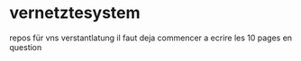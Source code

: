 # vernetztesystem
repos für vns verstantlatung
il faut deja commencer a ecrire les 10 pages en question 
